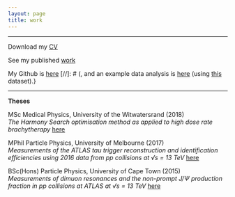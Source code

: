 ```yaml
---
layout: page
title: work
---
```

<hr>

<p>
Download my <a href="{{ site.baseurl }}/CV_physics.pdf">CV</a>
</p>
<p>
See my published <a href="https://orcid.org/0000-0001-9815-5411/print"> work</a>
</p>
My Github is <a href="https://github.com/lhmason"> here</a>
[//]: # (, and an example data analysis is <a href="{{ site.baseurl }}/MLexample/Titanic-task-Mason.ipynb">here</a> (using <a href="{{ site.baseurl }}/MLexample/titanic.csv">this</a> dataset).}

 <hr> 
<div class="boxed">
 <b> Theses </b>
<p>
 MSc Medical Physics, University of the Witwatersrand (2018) <br>
 <i> The Harmony Search optimisation method as applied
  to high dose rate brachytherapy </i><a href="{{ site.baseurl }}/MSc.pdf">here</a>
 </p>
  <p>
 MPhil Particle Physics, University of Melbourne (2017) <br>
 <i>  Measurements of the ATLAS tau trigger
reconstruction and identification efficiencies using
2016 data from pp collisions at √s = 13 TeV </i> <a href="{{ site.baseurl }}/MPhil-compressed.pdf">here</a>
 </p>
  <p>
 BSc(Hons) Particle Physics, University of Cape Town (2015) <br>
   <i> Measurements of dimuon resonances and
the non-prompt J/Ψ production fraction in
    pp collisions at ATLAS at √s = 13 TeV </i> <a href="{{ site.baseurl }}/BScHons.pdf">here</a>
 </p>
</div>
